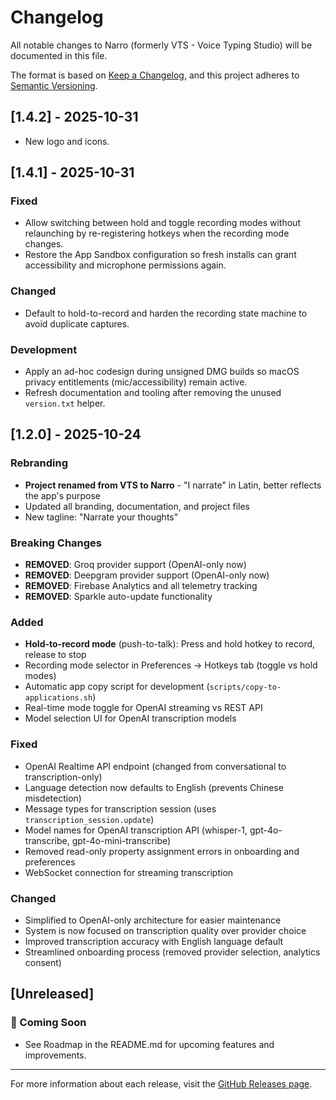 # Changelog

All notable changes to Narro (formerly VTS - Voice Typing Studio) will be documented in this file.

The format is based on [Keep a Changelog](https://keepachangelog.com/en/1.0.0/),
and this project adheres to [Semantic Versioning](https://semver.org/spec/v2.0.0.html).

## [1.4.2] - 2025-10-31
- New logo and icons.

## [1.4.1] - 2025-10-31

### Fixed
- Allow switching between hold and toggle recording modes without relaunching by re-registering hotkeys when the recording mode changes.
- Restore the App Sandbox configuration so fresh installs can grant accessibility and microphone permissions again.

### Changed
- Default to hold-to-record and harden the recording state machine to avoid duplicate captures.

### Development
- Apply an ad-hoc codesign during unsigned DMG builds so macOS privacy entitlements (mic/accessibility) remain active.
- Refresh documentation and tooling after removing the unused `version.txt` helper.

## [1.2.0] - 2025-10-24

### Rebranding
- **Project renamed from VTS to Narro** - "I narrate" in Latin, better reflects the app's purpose
- Updated all branding, documentation, and project files
- New tagline: "Narrate your thoughts"

### Breaking Changes
- **REMOVED**: Groq provider support (OpenAI-only now)
- **REMOVED**: Deepgram provider support (OpenAI-only now)
- **REMOVED**: Firebase Analytics and all telemetry tracking
- **REMOVED**: Sparkle auto-update functionality

### Added
- **Hold-to-record mode** (push-to-talk): Press and hold hotkey to record, release to stop
- Recording mode selector in Preferences → Hotkeys tab (toggle vs hold modes)
- Automatic app copy script for development (`scripts/copy-to-applications.sh`)
- Real-time mode toggle for OpenAI streaming vs REST API
- Model selection UI for OpenAI transcription models

### Fixed
- OpenAI Realtime API endpoint (changed from conversational to transcription-only)
- Language detection now defaults to English (prevents Chinese misdetection)
- Message types for transcription session (uses `transcription_session.update`)
- Model names for OpenAI transcription API (whisper-1, gpt-4o-transcribe, gpt-4o-mini-transcribe)
- Removed read-only property assignment errors in onboarding and preferences
- WebSocket connection for streaming transcription

### Changed
- Simplified to OpenAI-only architecture for easier maintenance
- System is now focused on transcription quality over provider choice
- Improved transcription accuracy with English language default
- Streamlined onboarding process (removed provider selection, analytics consent)


## [Unreleased]

### 🚀 Coming Soon

- See Roadmap in the README.md for upcoming features and improvements.

---

For more information about each release, visit the [GitHub Releases page](https://github.com/j05u3/VTS/releases).
